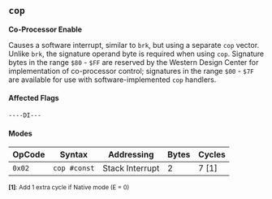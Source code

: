 
## `cop`

**Co-Processor Enable**

Causes a software interrupt, similar to `brk`, but using a separate `cop` vector. Unlike `brk`, the signature operand byte is required when using `cop`. Signature bytes in the range `$80` - `$FF` are reserved by the Western Design Center for implementation of co-processor control; signatures in the range `$00` - `$7F` are available for use with software-implemented `cop` handlers.

#### Affected Flags

```
----DI---
```

#### Modes

| OpCode | Syntax       | Addressing       | Bytes | Cycles |
|--------|--------------|------------------|-------|--------|
| `0x02` | `cop #const` | Stack Interrupt  | 2     | 7 [1]  |

<sub>**[1]**: Add 1 extra cycle if Native mode (E = 0)</sub><br />
